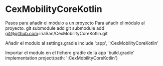 # CexMobilityCoreKotlin

Pasos para añadir el módulo a un proyecto
Para añadir el módulo al proyecto.
git submodule add git submodule add git@github.com:iriaSan/CexMobilityCoreKotlin.git

Añadir el modulo al settings.gradle
include ':app', ':CexMobilityCoreKotlin'

Importar el modulo en el fichero gradle de la app 'build.gradle'
implementation project(path: ':CexMobilityCoreKotlin')
